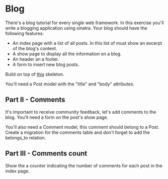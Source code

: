 # Blog

There's a blog tutorial for every single web framework.
In this exercise you'll write a blogging application using sinatra.
Your blog should have the following features:

* An index page with a list of all posts. In this list of must show an excerpt of the blog's content.
* A show page to display all the information on a blog.
* An header an a footer.
* A form to insert new blog posts.

Build on top of [this](https://github.com/creatorsschool/sinatra_skeleton) skeleton.

You'll need a Post model with the "title" and "body" attributes.

## Part II - Comments

It's important to receive community feedback, let's add comments to the blog.
You'll need a form on the post's show page.

You'll also need a Comment model, this comment should belong to a Post.
Create a migration for the comments table and don't forget to add the belongs_to relation.


## Part III - Comments count

Show the a counter indicating the number of comments for each post in the index page.

